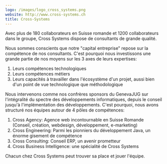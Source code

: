 ```yaml
---
logo: /images/logo_cross_systems.png
website: http://www.cross-systems.ch
title: Cross-Systems
---
```


Avec plus de 180 collaborateurs en Suisse romande et 1200 collaborateurs dans le groupe, Cross Systems dispose de consultants de grande qualité.

Nous sommes conscients que notre "capital entreprise" repose sur la compétence de nos consultants. C'est pourquoi nous investissons une grande partie de nos moyens sur les 3 axes de leurs expertises:
1. Leurs compétences technologiques
2. Leurs compétences métiers
3. Leurs capacités à travailler dans l'écosystème d'un projet, aussi bien d'un point de vue technologique que méthodologique

Nous intervenons comme nos confrères sponsors du GenevaJUG sur l'intégralité du spectre des développements informatiques, depuis le conseil jusqu'à l'implémentation des développements.
C'est pourquoi, nous avons structuré nos équipes autour de 4 pôles de compétences:
1. Cross Agency: Agence web incontournable en Suisse Romande (Conseil, création, webdesign, développement, e-marketing)
2. Cross Engineering: Parmi les pionniers du développement Java, un énorme gisement de compétence
3. Cross Consulting: Conseil ERP, un avenir prometteur
4. Cross Business Intelligence: une spécialité de Cross Systems

Chacun chez Cross Systems peut trouver sa place et jouer l'équipe.

